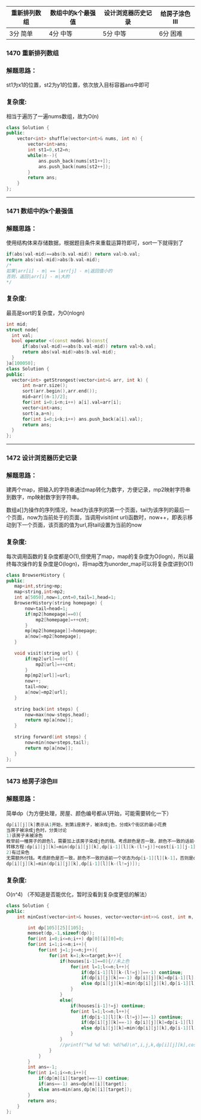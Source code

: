 

| 重新排列数组 | 数组中的k个最强值 | 设计浏览器历史记录 | 给房子涂色Ⅲ |
| ------------ | ----------------- | ------------------ | ----------- |
| 3分 简单     | 4分 中等          | 5分 中等           | 6分 困难    |

### 1470 重新排列数组

### 解题思路：

st1为x1的位置，st2为y1的位置，依次放入目标容器ans中即可

### 复杂度:

相当于遍历了一遍nums数组，故为O(n)

```C++
class Solution {
public:
    vector<int> shuffle(vector<int>& nums, int n) {
        vector<int>ans;
        int st1=0,st2=n;
        while(n--){
            ans.push_back(nums[st1++]);
            ans.push_back(nums[st2++]);
        }
        return ans;
    }
};
```

-----

### 1471  数组中的k个最强值

### 解题思路：

使用结构体来存储数据，根据题目条件来重载运算符即可，sort一下就得到了

```c++
if(abs(val-mid)==abs(b.val-mid)) return val>b.val;
return abs(val-mid)>abs(b.val-mid);
/*
如果|arr[i] - m| == |arr[j] - m|返回值小的
否则，返回|arr[i] - m|大的
*/
```

### 复杂度:

最高是sort的复杂度，为O(nlogn)

  ```c++
int mid;
struct node{
    int val;
    bool operator <(const node& b)const{
        if(abs(val-mid)==abs(b.val-mid)) return val>b.val;
        return abs(val-mid)>abs(b.val-mid);
    }
}a[100050];
class Solution {
public:
    vector<int> getStrongest(vector<int>& arr, int k) {
        int n=arr.size();
        sort(arr.begin(),arr.end());
        mid=arr[(n-1)/2];
        for(int i=0;i<n;i++) a[i].val=arr[i];
        vector<int>ans;
        sort(a,a+n);
        for(int i=0;i<k;i++) ans.push_back(a[i].val);
        return ans;
    }
};
  ```



----

### 1472 设计浏览器历史记录

### 解题思路：

建两个map，把输入的字符串通过map转化为数字，方便记录，mp2映射字符串到数字，mp映射数字到字符串。

数组a[]为操作的序列情况，head为该序列的第一个页面，tail为该序列的最后一个页面，now为当前处于的页面，当调用visit(int url)函数时，now++，即表示移动到下一个页面，该页面的值为url,将tail设置为当前的now

### 复杂度:

每次调用函数的复杂度都是O(1),但使用了map，map的复杂度为O(logn)，所以最终每次操作的复杂度是O(logn)，将map改为unorder_map可以将复杂度讲到O(1)

 ```c++
class BrowserHistory {
public:
    map<int,string>mp;
    map<string,int>mp2;
    int a[5050],now=1,cnt=0,tail=1,head=1;
    BrowserHistory(string homepage) {
        now=tail=head=1;
        if(mp2[homepage]==0){
            mp2[homepage]=++cnt;
        }
        mp[mp2[homepage]]=homepage;
        a[now]=mp2[homepage];
    }
    
    void visit(string url) {
        if(mp2[url]==0){
            mp2[url]=++cnt;
        }
        mp[mp2[url]]=url;
        now++;
        tail=now;
        a[now]=mp2[url];
    }
    
    string back(int steps) {
        now=max(now-steps,head);
        return mp[a[now]];
    }
    
    string forward(int steps) {
        now=min(now+steps,tail);
        return mp[a[now]];
    }
};
 ```



----

### 1473 给房子涂色Ⅲ

### 解题思路：

简单dp（为方便处理，房屋、颜色编号都从1开始，可能需要转化一下）

```c++
dp[i][j][k]表示从1开始，到第i座房子，被涂成j色，分成k个街区的最小花费
当房子被涂成j色时，分类讨论
1)该房子未被涂色
枚举前一幢房子的颜色l，需要加上该房子染成j色的钱。考虑颜色是否一致，颜色不一致的话前一个状态为dp[i-1][l][k-1]，否则是dp[i-1][l][k]
转移方程:dp[i][j][k]=min(dp[i][j][k],dp[i-1][l][k-(l!=j)]+cost[i-1][j-1]);
2)有过染色
无需额外付钱。考虑颜色是否一致，颜色不一致的话前一个状态为dp[i-1][l][k-1]，否则是dp[i-1][l][k]
dp[i][j][k]=min(dp[i][j][k],dp[i-1][l][k-(l!=j)]);
```

### 复杂度:

O(n^4)   （不知道是否能优化，暂时没看到复杂度更低的解法）			



```c++
class Solution {
public:
    int minCost(vector<int>& houses, vector<vector<int>>& cost, int m, int n, int target) {

        int dp[105][25][105];
        memset(dp,-1,sizeof(dp));
        for(int i=0;i<=n;i++) dp[0][i][0]=0;
        for(int i=1;i<=m;i++){
            for(int j=1;j<=n;j++){
                for(int k=1;k<=target;k++){
                    if(houses[i-1]==0){//未上色
                        for(int l=1;l<=n;l++){
                            if(dp[i-1][l][k-(l!=j)]==-1) continue;
                            if(dp[i][j][k]==-1) dp[i][j][k]=dp[i-1][l][k-(l!=j)]+cost[i-1][j-1];
                            else dp[i][j][k]=min(dp[i][j][k],dp[i-1][l][k-(l!=j)]+cost[i-1][j-1]);
                        }
                    }
                    else{
                        if(houses[i-1]!=j) continue;
                        for(int l=1;l<=n;l++){
                            if(dp[i-1][l][k-(l!=j)]==-1) continue;
                            if(dp[i][j][k]==-1) dp[i][j][k]=dp[i-1][l][k-(l!=j)];
                            else dp[i][j][k]=min(dp[i][j][k],dp[i-1][l][k-(l!=j)]);
                        }
                    }
                    //printf("%d %d %d: %d(%d)\n",i,j,k,dp[i][j][k],cost[i-1][j-1]);
                }
            }
        }
        int ans=-1;
        for(int i=1;i<=n;i++){
            if(dp[m][i][target]==-1) continue;
            if(ans==-1) ans=dp[m][i][target];
            else ans=min(ans,dp[m][i][target]);
        }
        return ans;
    }
};
```

